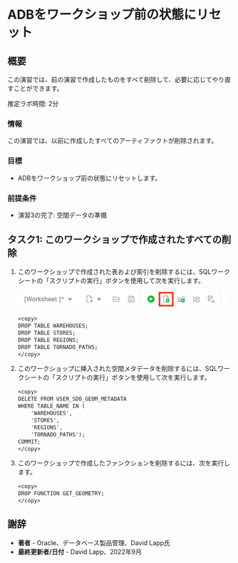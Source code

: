 # ADBをワークショップ前の状態にリセット

## 概要

この演習では、前の演習で作成したものをすべて削除して、必要に応じてやり直すことができます。

推定ラボ時間: 2分

### 情報

この演習では、以前に作成したすべてのアーティファクトが削除されます。

### 目標

*   ADBをワークショップ前の状態にリセットします。

### 前提条件

*   演習3の完了: 空間データの準備

## タスク1: このワークショップで作成されたすべての削除

1.  このワークショップで作成された表および索引を削除するには、SQLワークシートの「スクリプトの実行」ボタンを使用して次を実行します。
    
    ![イメージ代替テキスト](images/run-script.png)
    
        <copy> 
        DROP TABLE WAREHOUSES;
        DROP TABLE STORES;
        DROP TABLE REGIONS;
        DROP TABLE TORNADO_PATHS;
        </copy>
        
2.  このワークショップに挿入された空間メタデータを削除するには、SQLワークシートの「スクリプトの実行」ボタンを使用して次を実行します。
    
        <copy> 
        DELETE FROM USER_SDO_GEOM_METADATA
        WHERE TABLE_NAME IN (
            'WAREHOUSES', 
            'STORES', 
            'REGIONS', 
            'TORNADO_PATHS');
        COMMIT;
        </copy>
        
3.  このワークショップで作成したファンクションを削除するには、次を実行します。
    
        <copy> 
        DROP FUNCTION GET_GEOMETRY;
        </copy>
        

## 謝辞

*   **著者** - Oracle、データベース製品管理、David Lapp氏
*   **最終更新者/日付** - David Lapp、2022年9月